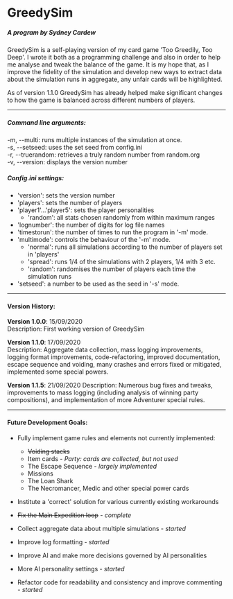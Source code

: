 # GreedySim

##### A program by Sydney Cardew

GreedySim is a self-playing version of my card game 'Too Greedily, Too Deep'. I wrote it both as a programming challenge and also in order to help me analyse and tweak the balance of the game. It is my hope that, as I improve the fidelity of the simulation and develop new ways to extract data about the simulation runs in aggregate, any unfair cards will be highlighted.

As of version 1.1.0 GreedySim has already helped make significant changes to how the game is balanced across different numbers of players.

---

##### Command line arguments:

-m, --multi: runs multiple instances of the simulation at once.    
-s, --setseed: uses the set seed from config.ini     
-r, --truerandom: retrieves a truly random number from random.org     
-v, --version: displays the version number

##### Config.ini settings:

* 'version': sets the version number    
* 'players': sets the number of players    
* 'player1'...'player5': sets the player personalities    
    * 'random': all stats chosen randomly from within maximum ranges
* 'lognumber': the number of digits for log file names    
* 'timestorun': the number of times to run the program in '-m' mode.     
* 'multimode': controls the behaviour of the '-m' mode. 
    * 'normal': runs all simulations according to the number of players set in 'players'  
    * 'spread': runs 1/4 of the simulations with 2 players, 1/4 with 3 etc.
    * 'random': randomises the number of players each time the simulation runs
* 'setseed': a number to be used as the seed in '-s' mode.    

--- 

#### Version History:

**Version 1.0.0**: 15/09/2020   
Description: First working version of GreedySim

**Version 1.1.0**: 17/09/2020    
Description: Aggregate data collection, mass logging improvements, logging format improvements, code-refactoring, improved documentation, escape sequence and voiding, many crashes and errors fixed or mitigated, implemented some special powers.

**Version 1.1.5**: 21/09/2020
Description: Numerous bug fixes and tweaks, improvements to mass logging (including analysis of winning party compositions), and implementation of more Adventurer special rules.

---

#### Future Development Goals:    

* Fully implement game rules and elements not currently implemented:      
    * ~~Voiding stacks~~
    * Item cards - *Party: cards are collected, but not used*
    * The Escape Sequence - *largely implemented*
    * Missions
    * The Loan Shark
    * The Necromancer, Medic and other special power cards
    
* Institute a 'correct' solution for various currently existing workarounds 
* ~~Fix the Main Expedition loop~~ - *complete*
* Collect aggregate data about multiple simulations - *started*    
* Improve log formatting - *started*
* Improve AI and make more decisions governed by AI personalities     
* More AI personality settings - *started*
* Refactor code for readability and consistency and improve commenting - *started*